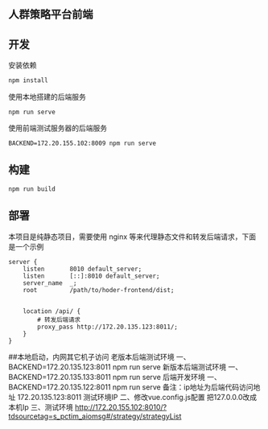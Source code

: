 人群策略平台前端
---

## 开发
安装依赖
```bash
npm install
```

使用本地搭建的后端服务
```
npm run serve
```

使用前端测试服务器的后端服务
```
BACKEND=172.20.155.102:8009 npm run serve
```

## 构建
```
npm run build

```
## 部署
本项目是纯静态项目，需要使用 nginx 等来代理静态文件和转发后端请求，下面是一个示例
```
server {
    listen       8010 default_server;
    listen       [::]:8010 default_server;
    server_name  _;
    root         /path/to/hoder-frontend/dist;


    location /api/ {
        # 转发后端请求
        proxy_pass http://172.20.135.123:8011/;
    }
}

```
##本地启动，内网其它机子访问
老版本后端测试环境
一、BACKEND=172.20.135.123:8011 npm run serve
新版本后端测试环境
一、BACKEND=172.20.135.133:8011 npm run serve
后端开发环境
一、BACKEND=172.20.135.122:8011 npm run serve
备注：ip地址为后端代码访问地址 172.20.135.123:8011 测试环境IP
二、修改vue.config.js配置
把127.0.0.0改成本机Ip
三、测试环境
http://172.20.155.102:8010/?tdsourcetag=s_pctim_aiomsg#/strategy/strategyList

